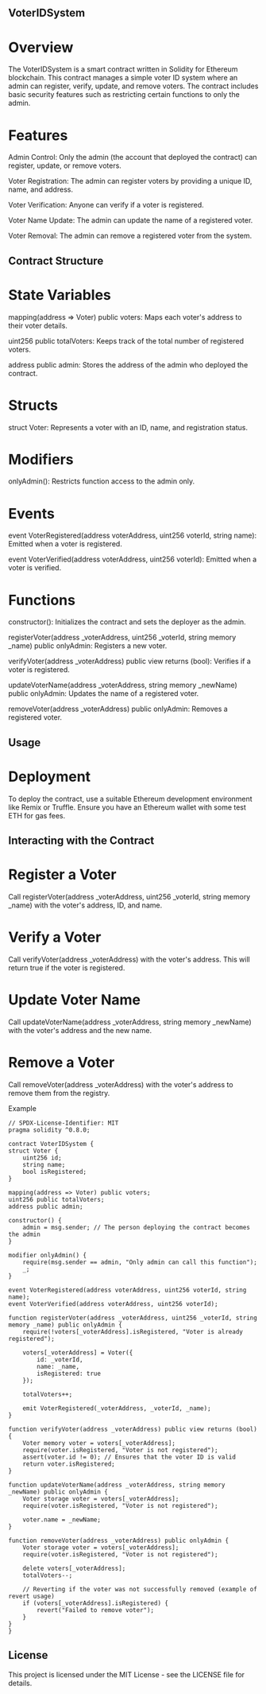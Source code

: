 ## VoterIDSystem

# Overview

The VoterIDSystem is a smart contract written in Solidity for Ethereum blockchain. This contract manages a simple voter ID system where an admin can register, verify, update, and remove voters. The contract includes basic security features such as restricting certain functions to only the admin.

# Features

Admin Control: Only the admin (the account that deployed the contract) can register, update, or remove voters. 

Voter Registration: The admin can register voters by providing a unique ID, name, and address.

Voter Verification: Anyone can verify if a voter is registered.

Voter Name Update: The admin can update the name of a registered voter.

Voter Removal: The admin can remove a registered voter from the system.

## Contract Structure

# State Variables

mapping(address => Voter) public voters: Maps each voter's address to their voter details.

uint256 public totalVoters: Keeps track of the total number of registered voters.

address public admin: Stores the address of the admin who deployed the contract.

# Structs

struct Voter: Represents a voter with an ID, name, and registration status.

# Modifiers

onlyAdmin(): Restricts function access to the admin only.

# Events

event VoterRegistered(address voterAddress, uint256 voterId, string name): Emitted when a voter is registered.

event VoterVerified(address voterAddress, uint256 voterId): Emitted when a voter is verified.

# Functions

constructor(): Initializes the contract and sets the deployer as the admin.

registerVoter(address _voterAddress, uint256 _voterId, string memory _name) public onlyAdmin: Registers a new voter.

verifyVoter(address _voterAddress) public view returns (bool): Verifies if a voter is registered.

updateVoterName(address _voterAddress, string memory _newName) public onlyAdmin: Updates the name of a registered voter.

removeVoter(address _voterAddress) public onlyAdmin: Removes a registered voter.

## Usage

# Deployment

To deploy the contract, use a suitable Ethereum development environment like Remix or Truffle. Ensure you have an Ethereum wallet with some test ETH for gas fees.

## Interacting with the Contract

# Register a Voter

Call registerVoter(address _voterAddress, uint256 _voterId, string memory _name) with the voter's address, ID, and name.

# Verify a Voter

Call verifyVoter(address _voterAddress) with the voter's address. This will return true if the voter is registered.

# Update Voter Name

Call updateVoterName(address _voterAddress, string memory _newName) with the voter's address and the new name.

# Remove a Voter

Call removeVoter(address _voterAddress) with the voter's address to remove them from the registry.


Example

    // SPDX-License-Identifier: MIT
    pragma solidity ^0.8.0;

    contract VoterIDSystem {
    struct Voter {
        uint256 id;
        string name;
        bool isRegistered;
    }

    mapping(address => Voter) public voters;
    uint256 public totalVoters;
    address public admin;

    constructor() {
        admin = msg.sender; // The person deploying the contract becomes the admin
    }

    modifier onlyAdmin() {
        require(msg.sender == admin, "Only admin can call this function");
        _;
    }

    event VoterRegistered(address voterAddress, uint256 voterId, string name);
    event VoterVerified(address voterAddress, uint256 voterId);

    function registerVoter(address _voterAddress, uint256 _voterId, string memory _name) public onlyAdmin {
        require(!voters[_voterAddress].isRegistered, "Voter is already registered");

        voters[_voterAddress] = Voter({
            id: _voterId,
            name: _name,
            isRegistered: true
        });

        totalVoters++;
        
        emit VoterRegistered(_voterAddress, _voterId, _name);
    }

    function verifyVoter(address _voterAddress) public view returns (bool) {
        Voter memory voter = voters[_voterAddress];
        require(voter.isRegistered, "Voter is not registered");
        assert(voter.id != 0); // Ensures that the voter ID is valid
        return voter.isRegistered;
    }

    function updateVoterName(address _voterAddress, string memory _newName) public onlyAdmin {
        Voter storage voter = voters[_voterAddress];
        require(voter.isRegistered, "Voter is not registered");

        voter.name = _newName;
    }

    function removeVoter(address _voterAddress) public onlyAdmin {
        Voter storage voter = voters[_voterAddress];
        require(voter.isRegistered, "Voter is not registered");

        delete voters[_voterAddress];
        totalVoters--;

        // Reverting if the voter was not successfully removed (example of revert usage)
        if (voters[_voterAddress].isRegistered) {
            revert("Failed to remove voter");
        }
    }
    }
    
## License

This project is licensed under the MIT License - see the LICENSE file for details.
